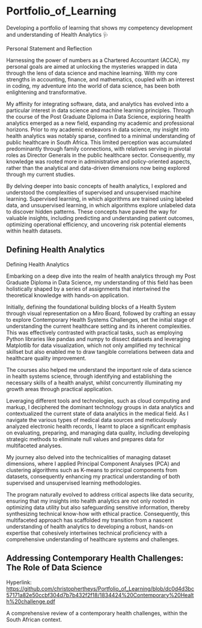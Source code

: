 # Portfolio_of_Learning
Developing a portfolio of learning that shows my competency development and understanding of Health Analytics 🩺

Personal Statement and Reflection

Harnessing the power of numbers as a Chartered Accountant (ACCA), my personal goals are aimed at unlocking the mysteries wrapped in data through the lens of data science and machine learning. With my core strengths in accounting, finance, and mathematics, coupled with an interest in coding, my adventure into the world of data science, has been both enlightening and transformative.

My affinity for integrating software, data, and analytics has evolved into a particular interest in data science and machine learning principles. Through the course of the Post Graduate Diploma in Data Science, exploring health analytics emerged as a new field, expanding my academic and professional horizons. Prior to my academic endeavors in data science, my insight into health analytics was notably sparse, confined to a minimal understanding of public healthcare in South Africa. 
This limited perception was accumulated predominantly through family connections, with relatives serving in pivotal roles as Director Generals in the public healthcare sector. Consequently, my knowledge was rooted more in administrative and policy-oriented aspects, rather than the analytical and data-driven dimensions now being explored through my current studies.

By delving deeper into basic concepts of health analytics, I explored and understood the complexities of supervised and unsupervised machine learning. Supervised learning, in which algorithms are trained using labeled data, and unsupervised learning, in which algorithms explore unlabeled data to discover hidden patterns. These concepts have paved the way for valuable insights, including predicting and understanding patient outcomes, optimizing operational efficiency, and uncovering risk potential elements within health datasets.

## Defining Health Analytics

Defining Health Analytics

Embarking on a deep dive into the realm of health analytics through my Post Graduate Diploma in Data Science, my understanding of this field has been holistically shaped by a series of assignments that intertwined the theoretical knowledge with hands-on application. 

Initially, defining the foundational building blocks of a Health System through visual representation on a Miro Board, followed by crafting an essay to explore Contemporary Health Systems Challenges, set the initial stage of understanding the current healthcare setting and its inherent complexities. This was effectively contrasted with practical tasks, such as employing Python libraries like pandas and numpy to dissect datasets and leveraging Matplotlib for data visualization, which not only amplified my technical skillset but also enabled me to draw tangible correlations between data and healthcare quality improvement. 



The courses also helped me understand the important role of data science in health systems science, through identifying and establishing the necessary skills of a health analyst, whilst concurrently illuminating my growth areas through practical application. 

Leveraging different tools and technologies, such as cloud computing and markup, I deciphered the dominant technology groups in data analytics and contextualized the current state of data analytics in the medical field. As I navigate the various types of medical data sources and meticulously analyzed electronic health records, I learnt to place a significant emphasis on evaluating, preparing, and managing data quality, including developing strategic methods to eliminate null values and prepares data for multifaceted analyses.

My journey also delved into the technicalities of managing dataset dimensions, where I applied Principal Component Analyses (PCA) and clustering algorithms such as K-means to principal components from datasets, consequently enhancing my practical understanding of both supervised and unsupervised learning methodologies. 

The program naturally evolved to address critical aspects like data security, ensuring that my insights into health analytics are not only rooted in optimizing data utility but also safeguarding sensitive information, thereby synthesizing technical know-how with ethical practice. Consequently, this multifaceted approach has scaffolded my transition from a nascent understanding of health analytics to developing a robust, hands-on expertise that cohesively intertwines technical proficiency with a comprehensive understanding of healthcare systems and challenges.


## Addressing Contemporary Health Challenges: The Role of Data Science

Hyperlink: https://github.com/christophertheys/Portfolio_of_Learning/blob/dc0d4d3bc57171a82e50ccbf304d7b7b432f2f18/1834424%20Contemporary%20Health%20challenge.pdf 

A comprehensive review of a contemporary health challenges, within the South African context.



